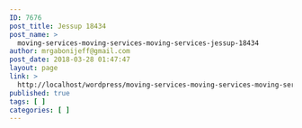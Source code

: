 ```yaml
---
ID: 7676
post_title: Jessup 18434
post_name: >
  moving-services-moving-services-moving-services-jessup-18434
author: mrgabonijeff@gmail.com
post_date: 2018-03-28 01:47:47
layout: page
link: >
  http://localhost/wordpress/moving-services-moving-services-moving-services-jessup-18434/
published: true
tags: [ ]
categories: [ ]
---
```

